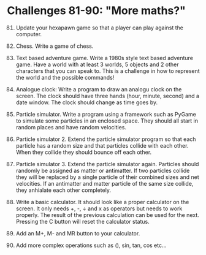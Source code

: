 # Challenges 81-90: "More maths?"

81.	Update your hexapawn game so that a player can play against the computer.

82.	Chess. Write a game of chess.

83.	Text based adventure game. Write a 1980s style text based adventure game. Have a world with at least 3 worlds, 5 objects and 2 other characters that you can speak to. This is a challenge in how to represent the world and the possible commands!

84.	Analogue clock: Write a program to draw an analogu clock on the screen. The clock should have three hands (hour, minute, second) and a date window. The clock should change as time goes by.
 
85.	Particle simulator. Write a program using a framework such as PyGame to simulate some particles in an enclosed space. They should all start in random places and have random velocities.

86.	Particle simulator 2. Extend the particle simulator program so that each particle has a random size and that particles collide with each other. When they collide they should bounce off each other.

87.	Particle simulator 3. Extend the particle simulator again. Particles should randomly be assigned as matter or antimatter. If two particles collide they will be replaced by a single particle of their combined sizes and net velocities. If an antimatter and matter particle of the same size collide, they anhialate each other completely.

88.	Write a basic calculator. It should look like a proper calculator on the screen. It only needs +, -, ÷ and x as operators but needs to work properly. The result of the previous calculation can be used for the next. Pressing the C button will reset the calculator status.

89.	Add an M+, M- and MR button to your calculator.

90.	Add more complex operations such as (), sin, tan, cos etc…
